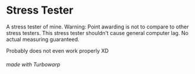 # Stress Tester
A stress tester of mine. Warning: Point awarding is not to compare to other stress testers.
This stress tester shouldn't cause general computer lag. No actual measuring guaranteed.

Probably does not even work properly XD
###### made with Turbowarp
